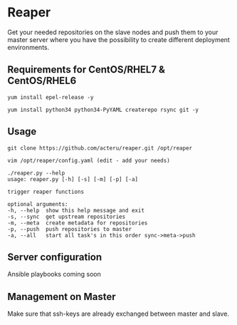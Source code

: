 # Reaper
Get your needed repositories on the slave nodes and push them to your master server where you have the possibility to create different deployment environments.

## Requirements for CentOS/RHEL7 & CentOS/RHEL6

    yum install epel-release -y

    yum install python34 python34-PyYAML createrepo rsync git -y


## Usage

    git clone https://github.com/acteru/reaper.git /opt/reaper

    vim /opt/reaper/config.yaml (edit - add your needs)

    ./reaper.py --help
    usage: reaper.py [-h] [-s] [-m] [-p] [-a]

    trigger reaper functions

    optional arguments:
    -h, --help  show this help message and exit
    -s, --sync  get upstream repositories
    -m, --meta  create metadata for repositories
    -p, --push  push repositories to master
    -a, --all   start all task's in this order sync->meta->push

## Server configuration
Ansible playbooks coming soon


## Management on Master

Make sure that ssh-keys are already exchanged between master and slave.
